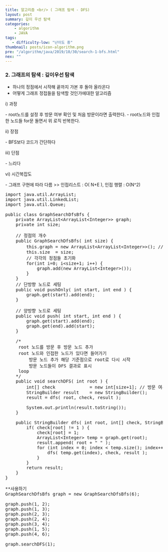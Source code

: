 ```yaml
---
title: 알고리즘 <br/> ( 그래프 탐색 - DFS)
layout: post
summary: 깊이 우선 탐색
categories: 
    - algorithm
    - JAVA
tags: 
   - difficulty-low: "난이도 중"
thumbnail: posts/icon-algorithm.png
pre: "/algorithm/java/2019/10/30/search-1-bfs.html"
nex: ""
---
```

### 2. 그래프의 탐색 : 깊이우선 탐색
 - 하나의 정점에서 시작해 끝까지 가본 후 돌아 올라온다
 - 어떻게 그래프 정접들을 탐색할 것인가에대한 알고리즘
   
<p class="bold-text"> i) 과정</p>
 - root노드를 설정 후 방문 여부 확인 및 처음 방문이라면 출력한다.
 - root노드와 인접한 노드들 for문 돌면서 위 로직 반복한다.

<p class="bold-text"> ii) 장점 </p>
 - BFS보다 코드가 간단하다
   
<p class="bold-text"> iii) 단점 </p>
 - 느리다

<p class="bold-text"> vi) 시간복잡도</p>
-  그래프 구현에 따라 다름 >>  인접리스트 : O( N+E ), 인접 행렬 : O(N^2)

<pre>
import java.util.ArrayList;
import java.util.LinkedList;
import java.util.Queue;

public class GraphSearchDfsBfs {
    private ArrayList&lt;ArrayList&lt;Integer>> graph;
    private int size;
    
    // 정점의 개수
    public GraphSearchDfsBfs( int size) {
        this.graph = new ArrayList&lt;ArrayList&lt;Integer>>(); // 그래프 생성
        this.size  = size;
        // 각각의 정점들 초기화
        for(int i=0; i&lt;size+1; i++) {
            graph.add(new ArrayList&lt;Integer>());
        }
    }
    // 단방향 노드로 세팅
    public void pushOnly( int start, int end ) {
        graph.get(start).add(end);
    }
    
    // 양방향 노드로 세팅
    public void push( int start, int end ) {
        graph.get(start).add(end);
        graph.get(end).add(start);
    }

    /* 
     root 노드를 방문 후 방문 노드 추가 
     root 노드와 인접한 노드가 있다면 들어가기 
         방문 노드 추가 해당 기준점으로 root로 다시 시작
         방문 노드들이 DFS 결과로 표시
     loop
    */
    public void searchDFS( int root ) {
        int[] check             = new int[size+1]; // 방문 여부 체크 
        StringBuilder result    = new StringBuilder();
        result = dfs( root, check, result );
        
        System.out.println(result.toString());
    }
    
    public StringBuilder dfs( int root, int[] check, StringBuilder result ) {
        if( check[root] != 1 ) {
            check[root] = 1;
            ArrayList&lt;Integer> temp = graph.get(root);
            result.append( root + " " );
            for (int index = 0; index &lt; temp.size(); index++) {
                dfs( temp.get(index), check, result );
            }
        }
        return result;
    }
}

**사용하기
GraphSearchDfsBfs graph = new GraphSearchDfsBfs(6);

graph.push(1, 2);
graph.push(1, 3);
graph.push(2, 3);
graph.push(2, 4);
graph.push(3, 4);
graph.push(1, 5);
graph.push(4, 6);

graph.searchDFS(1);
</pre>

